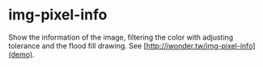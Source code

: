 # img-pixel-info

Show the information of the image, filtering the color with adjusting tolerance and the flood fill drawing. See [http://iwonder.tw/img-pixel-info](demo).
